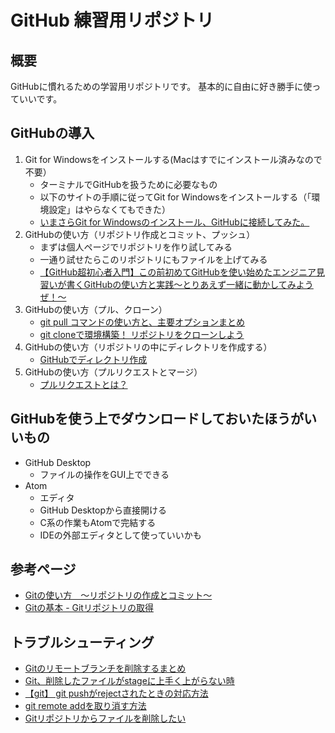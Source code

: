# GitHub 練習用リポジトリ

## 概要
GitHubに慣れるための学習用リポジトリです。
基本的に自由に好き勝手に使っていいです。

## GitHubの導入
1. Git for Windowsをインストールする(Macはすでにインストール済みなので不要）
	- ターミナルでGitHubを扱うために必要なもの
	- 以下のサイトの手順に従ってGit for Windowsをインストールする（「環境設定」はやらなくてもできた）
	- [いまさらGit for Windowsのインストール、GitHubに接続してみた。](https://qiita.com/manabu-watanabe/items/ecf1b434baf305adaa00)
2. GitHubの使い方（リポジトリ作成とコミット、プッシュ）
	- まずは個人ページでリポジトリを作り試してみる
	- 一通り試せたらこのリポジトリにもファイルを上げてみる
	- [【GitHub超初心者入門】この前初めてGitHubを使い始めたエンジニア見習いが書くGitHubの使い方と実践～とりあえず一緒に動かしてみようぜ！～](	 https://qiita.com/nnahito/items/565f8755e70c51532459)	
3. GitHubの使い方（プル、クローン）
	- [git pull コマンドの使い方と、主要オプションまとめ](http://www-creators.com/archives/2295)
	- [git cloneで環境構築！ リポジトリをクローンしよう](https://www.sejuku.net/blog/71436)
4. GitHubの使い方（リポジトリの中にディレクトリを作成する）
	- [GitHubでディレクトリ作成](http://maeokaka.hatenablog.jp/entry/2016/07/07/001441)  
5. GitHubの使い方（プルリクエストとマージ）  
	- [プルリクエストとは？](https://backlog.com/ja/git-tutorial/pull-request/01/)

## GitHubを使う上でダウンロードしておいたほうがいいもの
- GitHub Desktop
	- ファイルの操作をGUI上でできる
- Atom
	- エディタ
	- GitHub Desktopから直接開ける
	- C系の作業もAtomで完結する
	- IDEの外部エディタとして使っていいかも

## 参考ページ
- [Gitの使い方　～リポジトリの作成とコミット～](http://proengineer.internous.co.jp/content/columnfeature/6944)
- [Gitの基本 - Gitリポジトリの取得](https://git-scm.com/book/ja/v1/Git-%E3%81%AE%E5%9F%BA%E6%9C%AC-Git-%E3%83%AA%E3%83%9D%E3%82%B8%E3%83%88%E3%83%AA%E3%81%AE%E5%8F%96%E5%BE%97)

## トラブルシューティング
- [Gitのリモートブランチを削除するまとめ](https://qiita.com/yuu_ta/items/519ea47ac2c1ded032d9)
- [Git、削除したファイルがstageに上手く上がらない時](http://chroma.hatenablog.com/entry/2013/10/18/111052)
- [【git】 git pushがrejectされたときの対応方法](https://www.softel.co.jp/blogs/tech/archives/3569)
- [git remote addを取り消す方法](https://qiita.com/ngtkk/items/05097d127db6a415a7d8)
- [Gitリポジトリからファイルを削除したい](https://www-he.scphys.kyoto-u.ac.jp/member/shotakaha/dokuwiki/doku.php?id=toolbox:git:rm:start)
